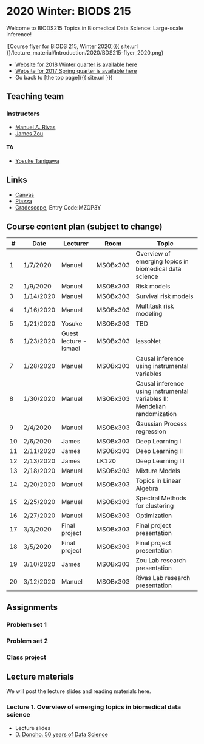 # 2020 Winter: BIODS 215

Welcome to BIODS215 Topics in Biomedical Data Science: Large-scale inference!

![Course flyer for BIODS 215, Winter 2020]({{ site.url }}/lecture_material/Introduction/2020/BDS215-flyer_2020.png)

- [Website for 2018 Winter quarter is available here](2018.md)
- [Website for 2017 Spring quarter is available here](2017.md)
- Go back to [the top page]({{ site.url }})

## Teaching team

### Instructors

- [Manuel A. Rivas](<mailto:mrivas@stanford.edu>)
- [James Zou](<mailto:jamesz@stanford.edu>)

#### TA

- [Yosuke Tanigawa](<mailto:ytanigaw@stanford.edu>)

## Links

- [Canvas](https://canvas.stanford.edu/courses/113896)
- [Piazza](http://piazza.com/stanford/winter2020/biods215)
- [Gradescope](https://www.gradescope.com/courses/77264), Entry Code:MZGP3Y

## Course content plan (subject to change)

| #  | Date      | Lecturer               | Room     | Topic                                                                     |
|----|-----------|------------------------|----------|---------------------------------------------------------------------------|
| 1  | 1/7/2020  | Manuel                 | MSOBx303 | Overview of emerging topics in biomedical data science                    |
| 2  | 1/9/2020  | Manuel                 | MSOBx303 | Risk models                                                               |
| 3  | 1/14/2020 | Manuel                 | MSOBx303 | Survival risk models                                                      |
| 4  | 1/16/2020 | Manuel                 | MSOBx303 | Multitask risk modeling                                                   |
| 5  | 1/21/2020 | Yosuke                 | MSOBx303 | TBD                                                                       |
| 6  | 1/23/2020 | Guest lecture - Ismael | MSOBx303 | lassoNet                                                                  |
| 7  | 1/28/2020 | Manuel                 | MSOBx303 | Causal inference using instrumental variables                             |
| 8  | 1/30/2020 | Manuel                 | MSOBx303 | Causal inference using instrumental variables II: Mendelian randomization |
| 9  | 2/4/2020  | Manuel                 | MSOBx303 | Gaussian Process regression                                               |
| 10 | 2/6/2020  | James                  | MSOBx303 | Deep Learning I                                                           |
| 11 | 2/11/2020 | James                  | MSOBx303 | Deep Learning II                                                          |
| 12 | 2/13/2020 | James                  | LK120    | Deep Learning III                                                         |
| 13 | 2/18/2020 | Manuel                 | MSOBx303 | Mixture Models                                                            |
| 14 | 2/20/2020 | Manuel                 | MSOBx303 | Topics in Linear Algebra                                                  |
| 15 | 2/25/2020 | Manuel                 | MSOBx303 | Spectral Methods for clustering                                           |
| 16 | 2/27/2020 | Manuel                 | MSOBx303 | Optimization                                                              |
| 17 | 3/3/2020  | Final project          | MSOBx303 | Final project presentation                                                |
| 18 | 3/5/2020  | Final project          | MSOBx303 | Final project presentation                                                |
| 19 | 3/10/2020 | James                  | MSOBx303 | Zou Lab research presentation                                             |
| 20 | 3/12/2020 | Manuel                 | MSOBx303 | Rivas Lab research presentation                                           |

## Assignments

### Problem set 1

### Problem set 2

### Class project

## Lecture materials

We will post the lecture slides and reading materials here.

### Lecture 1. Overview of emerging topics in biomedical data science

- Lecture slides
- [D. Donoho. 50 years of Data Science](https://github.com/biods215/biods215.github.io/blob/master/readings/50YearsDataScience_Donoho2015.pdf)
